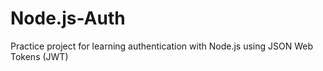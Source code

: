 # Node.js-Auth
Practice project for learning authentication with Node.js using JSON Web Tokens (JWT)
